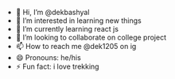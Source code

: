 - 👋 Hi, I’m @dekbashyal
- 👀 I’m interested in learning new things
- 🌱 I’m currently learning react js
- 💞️ I’m looking to collaborate on college project
- 📫 How to reach me @dek1205 on ig
- 😄 Pronouns: he/his
- ⚡ Fun fact: i love trekking

